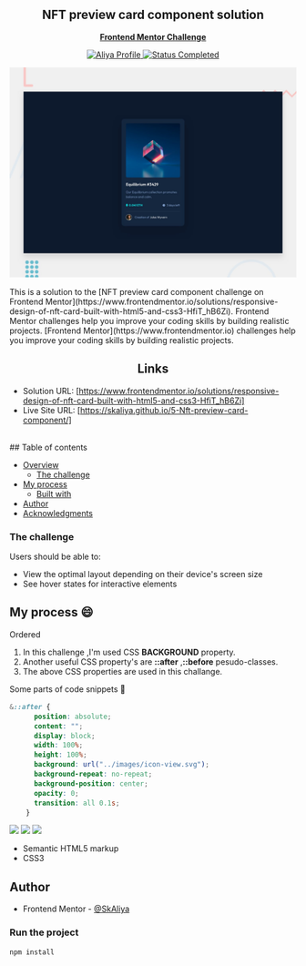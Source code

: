 <div align="center">
 <h2 align="center">NFT preview card component solution</h2>
<p align='center'>
 <a href="https://www.frontendmentor.io/challenges/nft-preview-card-component-SbdUL_w0U"><strong>Frontend Mentor Challenge</strong></a>
    <br />
    </p>
</div>

<!-- Bagdes -->
<div align="center">
  <!-- Profile -->
  <a href="https://www.frontendmentor.io/profile/SkAliya">
    <img src="https://img.shields.io/badge/Profile-Aliya%20Aguilar-07043B?style=for-the-badge&logo=frontendmentor" alt="Aliya Profile">
  </a>
  <!-- Status -->
    <a href="#">
    <img src="https://img.shields.io/badge/Status-Completed-brightgreen?style=for-the-badge" alt="Status Completed">
  </a>
</div>

<div align="center">

![solution preview](./design/desktop-preview.jpg)

</div>
This is a solution to the [NFT preview card component challenge on Frontend Mentor](https://www.frontendmentor.io/solutions/responsive-design-of-nft-card-built-with-html5-and-css3-HfiT_hB6Zi). Frontend Mentor challenges help you improve your coding skills by building realistic projects.
[Frontend Mentor](https://www.frontendmentor.io) challenges help you improve your coding skills by building realistic projects.

<h2 align="center">Links</h2>

- Solution URL: [https://www.frontendmentor.io/solutions/responsive-design-of-nft-card-built-with-html5-and-css3-HfiT_hB6Zi]
- Live Site URL: [https://skaliya.github.io/5-Nft-preview-card-component/]

<br>
## Table of contents

- [Overview](#overview)
  - [The challenge](#the-challenge)
- [My process](#my-process)
  - [Built with](#built-with)
- [Author](#author)
- [Acknowledgments](#acknowledgments)

### The challenge

Users should be able to:

- View the optimal layout depending on their device's screen size
- See hover states for interactive elements

## My process :smile:

Ordered

1. In this challenge ,I'm used CSS **BACKGROUND** property.
2. Another useful CSS property's are **::after** ,**::before** pesudo-classes.
3. The above CSS properties are used in this challange.

Some parts of code snippets :eyes:

```css
&::after {
      position: absolute;
      content: "";
      display: block;
      width: 100%;
      height: 100%;
      background: url("../images/icon-view.svg");
      background-repeat: no-repeat;
      background-position: center;
      opacity: 0;
      transition: all 0.1s;
    }
```
<!-- Bagdes -->

![](https://img.shields.io/badge/HTML5-E34F26?style=for-the-badge&logo=html5&logoColor=white)
![](https://img.shields.io/badge/CSS-38B2AC?style=for-the-badge&logo=css3&logoColor=white)
![](https://img.shields.io/badge/Git-F05032?style=for-the-badge&logo=git&logoColor=white)

- Semantic HTML5 markup
- CSS3

## Author

- Frontend Mentor - [@SkAliya](https://www.frontendmentor.io/profile/SkAliya)

### Run the project

```bash
npm install
```
